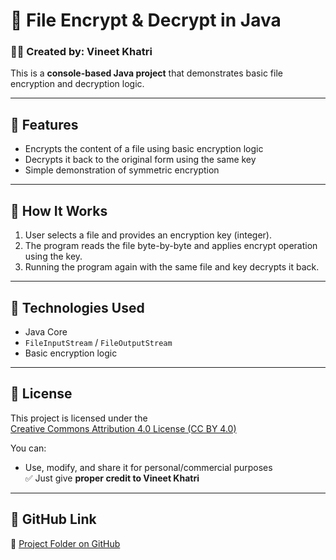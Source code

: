 # 🔐 File Encrypt & Decrypt in Java  
### 👨‍💻 Created by: Vineet Khatri

This is a **console-based Java project** that demonstrates basic file encryption and decryption logic.

---

## 🧩 Features

- Encrypts the content of a file using basic encryption logic
- Decrypts it back to the original form using the same key
- Simple demonstration of symmetric encryption

---

## 🧪 How It Works

1. User selects a file and provides an encryption key (integer).
2. The program reads the file byte-by-byte and applies encrypt operation using the key.
3. Running the program again with the same file and key decrypts it back.

---

## 🧱 Technologies Used

- Java Core
- `FileInputStream` / `FileOutputStream`
- Basic encryption logic

---

## 📄 License

This project is licensed under the  
[Creative Commons Attribution 4.0 License (CC BY 4.0)](https://creativecommons.org/licenses/by/4.0/)

You can:
- Use, modify, and share it for personal/commercial purposes  
✅ Just give **proper credit to Vineet Khatri**

---

## 📎 GitHub Link

🔗 [Project Folder on GitHub](https://github.com/Vineet375/Cody_Vineet/tree/main/File_Encrypt_and_Decrypt)
